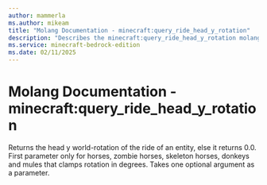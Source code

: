 ```yaml
---
author: mammerla
ms.author: mikeam
title: "Molang Documentation - minecraft:query_ride_head_y_rotation"
description: "Describes the minecraft:query_ride_head_y_rotation molang"
ms.service: minecraft-bedrock-edition
ms.date: 02/11/2025 
---
```


# Molang Documentation - minecraft:query_ride_head_y_rotation

Returns the head y world-rotation of the ride of an entity, else it returns 0.0. First parameter only for horses, zombie horses, skeleton horses, donkeys and mules that clamps rotation in degrees. Takes one optional argument as a parameter.
